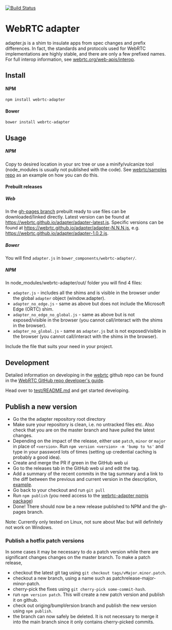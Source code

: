 [![Build Status](https://travis-ci.org/webrtc/adapter.svg)](https://travis-ci.org/webrtc/adapter)

# WebRTC adapter #
adapter.js is a shim to insulate apps from spec changes and prefix differences. In fact, the standards and protocols used for WebRTC implementations are highly stable, and there are only a few prefixed names. For full interop information, see [webrtc.org/web-apis/interop](https://www.webrtc.org/web-apis/interop).

## Install ##

#### NPM
```bash
npm install webrtc-adapter
```

#### Bower
```bash
bower install webrtc-adapter
```

## Usage ##
##### NPM
Copy to desired location in your src tree or use a minify/vulcanize tool (node_modules is usually not published with the code).
See [webrtc/samples repo](https://github.com/webrtc/samples/blob/gh-pages/package.json) as an example on how you can do this.

#### Prebuilt releases
##### Web
In the [gh-pages branch](https://github.com/webrtc/adapter/tree/gh-pages) prebuilt ready to use files can be downloaded/linked directly.
Latest version can be found at https://webrtc.github.io/adapter/adapter-latest.js.
Specific versions can be found at https://webrtc.github.io/adapter/adapter-N.N.N.js, e.g. https://webrtc.github.io/adapter/adapter-1.0.2.js.

##### Bower
You will find `adapter.js` in `bower_components/webrtc-adapter/`.

##### NPM
In node_modules/webrtc-adapter/out/ folder you will find 4 files:
* `adapter.js` - includes all the shims and is visible in the browser under the global `adapter` object (window.adapter).
* `adapter_no_edge.js` - same as above but does not include the Microsoft Edge (ORTC) shim.
* `adapter_no_edge_no_global.js` - same as above but is not exposed/visible in the browser (you cannot call/interact with the shims in the browser).
* `adapter_no_global.js` - same as `adapter.js` but is not exposed/visible in the browser (you cannot call/interact with the shims in the browser).

Include the file that suits your need in your project.

## Development ##
Detailed information on developing in the [webrtc](https://github.com/webrtc) github repo can be found in the [WebRTC GitHub repo developer's guide](https://docs.google.com/document/d/1tn1t6LW2ffzGuYTK3366w1fhTkkzsSvHsBnOHoDfRzY/edit?pli=1#heading=h.e3366rrgmkdk).

Head over to [test/README.md](https://github.com/webrtc/samples/blob/gh-pages/test/README.md) and get started developing.

## Publish a new version ##
* Go the the adapter repository root directory
* Make sure your repository is clean, i.e. no untracked files etc. Also check that you are on the master branch and have pulled the latest changes.
* Depending on the impact of the release, either use `patch`, `minor` or `major` in place of `<version>`. Run `npm version <version> -m 'bump to %s'` and type in your password lots of times (setting up credential caching is probably a good idea).
* Create and merge the PR if green in the GitHub web ui
* Go to the releases tab in the GitHub web ui and edit the tag.
* Add a summary of the recent commits in the tag summary and a link to the diff between the previous and current version in the description, [example](https://github.com/webrtc/adapter/releases/tag/v3.4.1).
* Go back to your checkout and run `git pull`
* Run `npm publish` (you need access to the [webrtc-adapter npmjs package](https://www.npmjs.com/package/webrtc-adapter))
* Done! There should now be a new release published to NPM and the gh-pages branch.

Note: Currently only tested on Linux, not sure about Mac but will definitely not work on Windows.

### Publish a hotfix patch versions
In some cases it may be necessary to do a patch version while there are significant changes changes on the master branch.
To make a patch release,
* checkout the latest git tag using `git checkout tags/vMajor.minor.patch`.
* checkout a new branch, using a name such as patchrelease-major-minor-patch. 
* cherry-pick the fixes using `git cherry-pick some-commit-hash`.
* run `npm version patch`. This will create a new patch version and publish it on github.
* check out origing/bumpVersion branch and publish the new version using `npm publish`.
* the branch can now safely be deleted. It is not necessary to merge it into the main branch since it only contains cherry-picked commits.
